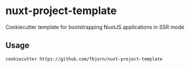 # nuxt-project-template

Cookiecutter template for bootstrapping NuxtJS applications in SSR mode

## Usage 
`cookiecutter https://github.com/fbjorn/nuxt-project-template`
